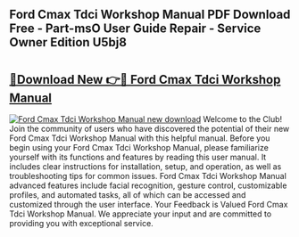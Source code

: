 ## Ford Cmax Tdci Workshop Manual PDF Download Free - Part-msO User Guide Repair - Service Owner Edition U5bj8

# <h2><a href="http://bc5267.oget.top/?id=Ford+Cmax+Tdci+Workshop+Manual">🔗Download New 👉🔴 Ford Cmax Tdci Workshop Manual</a></h2>

[![Ford Cmax Tdci Workshop Manual new download](https://i.imgur.com/5g1atiW.png)](http://bc5267.oget.top/?id=Ford+Cmax+Tdci+Workshop+Manual)
Welcome to the Club! Join the community of users who have discovered the potential of their new Ford Cmax Tdci Workshop Manual with this helpful manual. Before you begin using your Ford Cmax Tdci Workshop Manual, please familiarize yourself with its functions and features by reading this user manual. It includes clear instructions for installation, setup, and operation, as well as troubleshooting tips for common issues. Ford Cmax Tdci Workshop Manual advanced features include facial recognition, gesture control, customizable profiles, and automated tasks, all of which can be accessed and customized through the user interface. Your Feedback is Valued Ford Cmax Tdci Workshop Manual. We appreciate your input and are committed to providing you with exceptional service.
